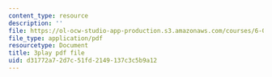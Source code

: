 ```yaml
---
content_type: resource
description: ''
file: https://ol-ocw-studio-app-production.s3.amazonaws.com/courses/6-006-introduction-to-algorithms-fall-2011/d31772a72d7c51fd2149137c3c5b9a12_w6nuXg0BISo.pdf
file_type: application/pdf
resourcetype: Document
title: 3play pdf file
uid: d31772a7-2d7c-51fd-2149-137c3c5b9a12
---
```

